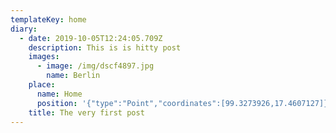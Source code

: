 ```yaml
---
templateKey: home
diary:
  - date: 2019-10-05T12:24:05.709Z
    description: This is is hitty post
    images:
      - image: /img/dscf4897.jpg
        name: Berlin
    place:
      name: Home
      position: '{"type":"Point","coordinates":[99.3273926,17.4607127]}'
    title: The very first post
---
```


